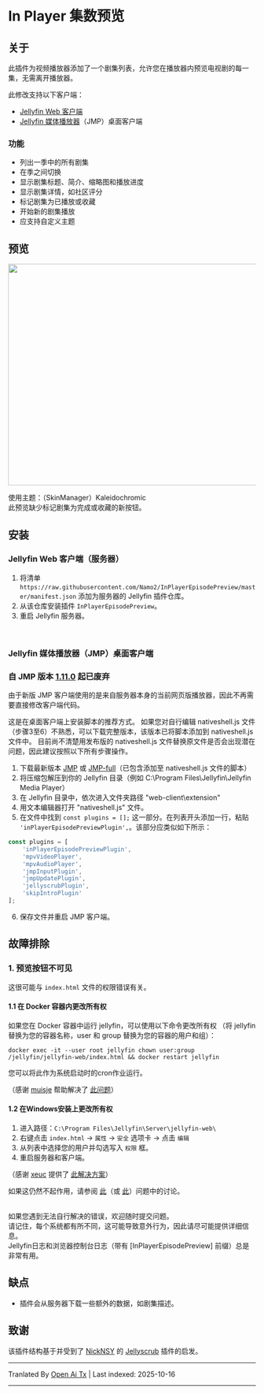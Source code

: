 In Player 集数预览
====================
## 关于 ##
此插件为视频播放器添加了一个剧集列表，允许您在播放器内预览电视剧的每一集，无需离开播放器。

此修改支持以下客户端：
* [Jellyfin Web 客户端](https://github.com/jellyfin/jellyfin-web)
* [Jellyfin 媒体播放器](https://github.com/jellyfin/jellyfin-media-player)（JMP）桌面客户端

### 功能 ###
* 列出一季中的所有剧集
* 在季之间切换
* 显示剧集标题、简介、缩略图和播放进度
* 显示剧集详情，如社区评分
* 标记剧集为已播放或收藏
* 开始新的剧集播放
* 应支持自定义主题

## 预览 ##
<img src="https://github.com/Namo2/InPlayerEpisodePreview/blob/master/Images/preview.gif" width="550" height="450">

使用主题：（SkinManager）Kaleidochromic
<br>
此预览缺少标记剧集为完成或收藏的新按钮。

## 安装 ##

### Jellyfin Web 客户端（服务器） ###
1. 将清单 `https://raw.githubusercontent.com/Namo2/InPlayerEpisodePreview/master/manifest.json` 添加为服务器的 Jellyfin 插件仓库。
2. 从该仓库安装插件 `InPlayerEpisodePreview`。
3. 重启 Jellyfin 服务器。

<br/>

### Jellyfin 媒体播放器（JMP）桌面客户端 ###
### **自 JMP 版本 [1.11.0](https://github.com/jellyfin/jellyfin-media-player/releases/tag/v1.11.0) 起已废弃** ###
由于新版 JMP 客户端使用的是来自服务器本身的当前网页版播放器，因此不再需要直接修改客户端代码。

这是在桌面客户端上安装脚本的推荐方式。
如果您对自行编辑 nativeshell.js 文件（步骤3至6）不熟悉，可以下载完整版本，该版本已将脚本添加到 nativeshell.js 文件中。
目前尚不清楚用发布版的 nativeshell.js 文件替换原文件是否会出现潜在问题，因此建议按照以下所有步骤操作。

1. 下载最新版本 [JMP](https://github.com/Namo2/InPlayerEpisodePreview/releases/download/v1.1.0.0/inPlayerEpisodePreview-1.1.0.0-jmp.zip) 或 [JMP-full](https://github.com/Namo2/InPlayerEpisodePreview/releases/download/v1.1.0.0/inPlayerEpisodePreview-1.1.0.0-jmp-full.zip)（已包含添加至 nativeshell.js 文件的脚本）
2. 将压缩包解压到你的 Jellyfin 目录（例如 C:\Program Files\Jellyfin\Jellyfin Media Player）
3. 在 Jellyfin 目录中，依次进入文件夹路径 "web-client\extension"
4. 用文本编辑器打开 "nativeshell.js" 文件。
5. 在文件中找到 `const plugins = [];` 这一部分。在列表开头添加一行，粘贴 `'inPlayerEpisodePreviewPlugin',`。该部分应类似如下所示：
```javascript
const plugins = [
    'inPlayerEpisodePreviewPlugin',
    'mpvVideoPlayer',
    'mpvAudioPlayer',
    'jmpInputPlugin',
    'jmpUpdatePlugin',
    'jellyscrubPlugin',
    'skipIntroPlugin'
];
```
6. 保存文件并重启 JMP 客户端。

## 故障排除 ##

### 1. 预览按钮不可见 ###
这很可能与 `index.html` 文件的权限错误有关。

#### 1.1 在 Docker 容器内更改所有权 ####
如果您在 Docker 容器中运行 jellyfin，可以使用以下命令更改所有权
（将 jellyfin 替换为您的容器名称，user 和 group 替换为您的容器的用户和组）：
```
docker exec -it --user root jellyfin chown user:group /jellyfin/jellyfin-web/index.html && docker restart jellyfin
```
您可以将此作为系统启动时的cron作业运行。

（感谢 [muisje](https://github.com/muisje) 帮助解决了 [此问题](https://github.com/Namo2/InPlayerEpisodePreview/issues/49#issue-2825745530)）

#### 1.2 在Windows安装上更改所有权 ####
1. 进入路径：`C:\Program Files\Jellyfin\Server\jellyfin-web\`
2. 右键点击 `index.html` → `属性` → `安全` 选项卡 → 点击 `编辑`
3. 从列表中选择您的用户并勾选写入 `权限` 框。
4. 重启服务器和客户端。

（感谢 [xeuc](https://github.com/xeuc) 提供了 [此解决方案](https://github.com/Namo2/InPlayerEpisodePreview/issues/49#issuecomment-2746136069)）

如果这仍然不起作用，请参阅 [此](https://github.com/Namo2/InPlayerEpisodePreview/issues/10)（或 [此](https://github.com/Namo2/InPlayerEpisodePreview/issues/49)）问题中的讨论。

<br/>
如果您遇到无法自行解决的错误，欢迎随时提交问题。
<br/>请记住，每个系统都有所不同，这可能导致意外行为，因此请尽可能提供详细信息。
<br/>Jellyfin日志和浏览器控制台日志（带有 [InPlayerEpisodePreview] 前缀）总是非常有用。

## 缺点 ##
* 插件会从服务器下载一些额外的数据，如剧集描述。

## 致谢 ##
该插件结构基于并受到了 [NickNSY](https://github.com/nicknsy) 的 [Jellyscrub](https://github.com/nicknsy/jellyscrub) 插件的启发。


---

Tranlated By [Open Ai Tx](https://github.com/OpenAiTx/OpenAiTx) | Last indexed: 2025-10-16

---